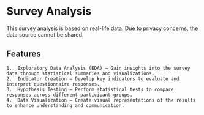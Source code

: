 # Survey Analysis

This survey analysis is based on real-life data. Due to privacy concerns, the data source cannot be shared.

## Features

	1.	Exploratory Data Analysis (EDA) – Gain insights into the survey data through statistical summaries and visualizations.
	2.	Indicator Creation – Develop key indicators to evaluate and interpret questionnaire responses.
	3.	Hypothesis Testing – Perform statistical tests to compare responses across different participant groups.
	4.	Data Visualization – Create visual representations of the results to enhance understanding and communication.
